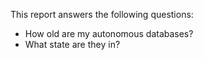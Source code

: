 This report answers the following questions:

- How old are my autonomous databases?
- What state are they in?
